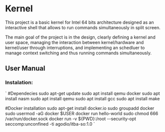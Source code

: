 # Kernel

This project is a basic kernel for Intel 64 bits architecture designed as an interactive shell that allows to run commands simultaneously in split screen. 

The main goal of the project is in the design, clearly defining a kernel and user space, managing the interaction between kernel/hardware and kernel/user through interruptions, and implementing an schedluer to manage context switching and thus running commands simultaneously.


## User Manual

### Instalation:

`
#Dependecies
sudo apt-get update
sudo apt install qemu docker
sudo apt install nasm
sudo apt install qemu
sudo apt install gcc
sudo apt install make

#Docker installation
sudo apt-get install docker.io
sudo groupadd docker
sudo usermod -aG docker $USER
docker run hello-world
sudo chmod 666 /var/run/docker.sock
docker run -v ${PWD}:/root --security-opt seccomp:unconfined -ti agodio/itba-so:1.0
`

